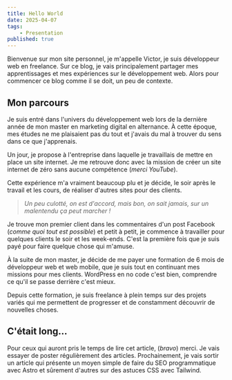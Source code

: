 ```yaml
---
title: Hello World
date: 2025-04-07
tags:
    - Presentation
published: true
---
```


Bienvenue sur mon site personnel, je m'appelle Victor, je suis développeur web en freelance. Sur ce blog, je vais principalement partager mes apprentissages et mes expériences sur le développement web. Alors pour commencer ce blog comme il se doit, un peu de contexte.

## Mon parcours

Je suis entré dans l'univers du développement web lors de la dernière année de mon master en marketing digital en alternance. À cette époque, mes études ne me plaisaient pas du tout et j'avais du mal à trouver du sens dans ce que j'apprenais.

Un jour, je propose à l'entreprise dans laquelle je travaillais de mettre en place un site internet. Je me retrouve donc avec la mission de créer un site internet de zéro sans aucune compétence (*merci YouTube*).

Cette expérience m'a vraiment beaucoup plu et je décide, le soir après le travail et les cours, de réaliser d'autres sites pour des clients.

>*Un peu culotté, on est d'accord, mais bon, on sait jamais, sur un malentendu ça peut marcher !*

Je trouve mon premier client dans les commentaires d'un post Facebook (*comme quoi tout est possible*) et petit à petit, je commence à travailler pour quelques clients le soir et les week-ends. C'est la première fois que je suis payé pour faire quelque chose qui m'amuse.

À la suite de mon master, je décide de me payer une formation de 6 mois de développeur web et web mobile, que je suis tout en continuant mes missions pour mes clients. WordPress en no code c'est bien, comprendre ce qu'il se passe derrière c'est mieux.

Depuis cette formation, je suis freelance à plein temps sur des projets variés qui me permettent de progresser et de constamment découvrir de nouvelles choses.

## C'était long...

Pour ceux qui auront pris le temps de lire cet article, (*bravo*) merci. Je vais essayer de poster régulièrement des articles. Prochainement, je vais sortir un article qui présente un moyen simple de faire du SEO programmatique avec Astro et sûrement d'autres sur des astuces CSS avec Tailwind.
